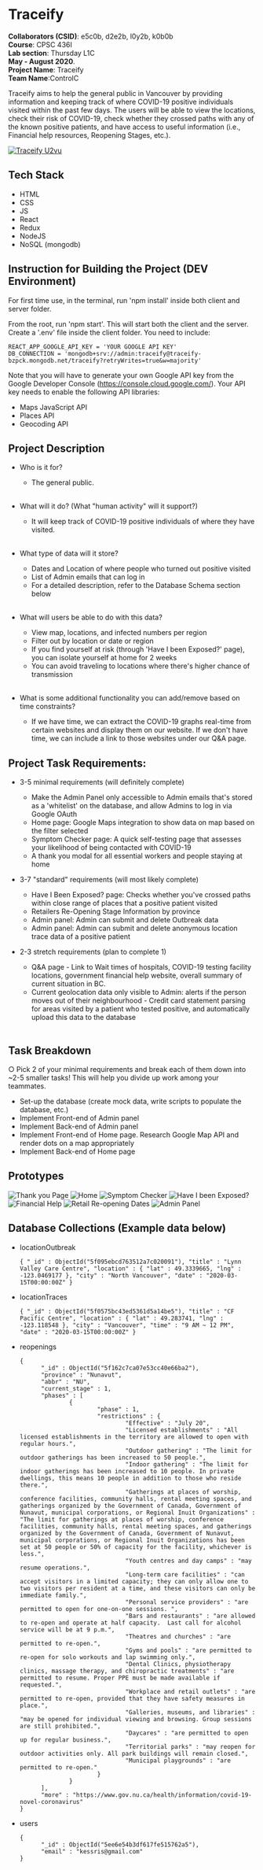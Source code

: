 # Traceify

**Collaborators (CSID)**: e5c0b, d2e2b, l0y2b, k0b0b &nbsp; <br/>
**Course**: CPSC 436I &nbsp; <br/>
**Lab section**: Thursday L1C &nbsp; <br/>
**May - August 2020**. &nbsp; <br/>
**Project Name**: Traceify <br/>
**Team Name**:ControlC<br/>

Traceify aims to help the general public in Vancouver by providing information and keeping track of where COVID-19 positive individuals visited within the past few days. The users will be able to view the locations, check their risk of COVID-19, check whether they crossed paths with any of the known positive patients, and have access to useful information (i.e., Financial help resources, Reopening Stages, etc.).

[![Traceify U2vu](https://i.imgur.com/KdfDccq.png)](https://www.youtube.com/watch?v=8TWWVOtbVD8&feature=emb_title "U2vu")

## Tech Stack

- HTML
- CSS
- JS
- React
- Redux
- NodeJS
- NoSQL (mongodb)

## Instruction for Building the Project (DEV Environment)

For first time use, in the terminal, run 'npm install' inside both client and server folder.

From the root, run 'npm start'. This will start both the client and the server.
Create a '.env' file inside the client folder. You need to include:
```
REACT_APP_GOOGLE_API_KEY = 'YOUR GOOGLE API KEY'
DB_CONNECTION = 'mongodb+srv://admin:traceify@traceify-bzpck.mongodb.net/traceify?retryWrites=true&w=majority'
```
Note that you will have to generate your own Google API key from the Google Developer Console (https://console.cloud.google.com/).
Your API key needs to enable the following API libraries:
- Maps JavaScript API 
- Places API
- Geocoding API


## Project Description

- Who is it for?

  - The general public.<br/><br/>

- What will it do? (What "human activity" will it support?)

  - It will keep track of COVID-19 positive individuals of where they have visited.<br/><br/>

- What type of data will it store?

  - Dates and Location of where people who turned out positive visited
  - List of Admin emails that can log in
  - For a detailed description, refer to the Database Schema section below<br/><br/>

- What will users be able to do with this data?

  - View map, locations, and infected numbers per region
  - Filter out by location or date or region
  - If you find yourself at risk (through 'Have I been Exposed?' page), you can isolate yourself at home for 2 weeks
  - You can avoid traveling to locations where there's higher chance of transmission<br/><br/>

- What is some additional functionality you can add/remove based on time constraints?
  - If we have time, we can extract the COVID-19 graphs real-time from certain websites and display them on our website. If we don't have time, we can include a link to those websites under our Q&A page.

## Project Task Requirements:

- 3-5 minimal requirements (will definitely complete)

  - Make the Admin Panel only accessible to Admin emails that's stored as a 'whitelist' on the database, and allow Admins to log in via Google OAuth
  - Home page: Google Maps integration to show data on map based on the filter selected
  - Symptom Checker page: A quick self-testing page that assesses your likelihood of being contacted with COVID-19
  - A thank you modal for all essential workers and people staying at home
    <br/>

- 3-7 "standard" requirements (will most likely complete)

  - Have I Been Exposed? page: Checks whether you've crossed paths within close range of places that a positive patient visited
  - Retailers Re-Opening Stage Information by province
  - Admin panel: Admin can submit and delete Outbreak data
  - Admin panel: Admin can submit and delete anonymous location trace data of a positive patient
    <br/>

- 2-3 stretch requirements (plan to complete 1) 

  - Q&A page - Link to Wait times of hospitals, COVID-19 testing facility locations, government financial help website, overall summary of current situation in BC.
  - Current geolocation data only visible to Admin: alerts if the person moves out of their neighbourhood - Credit card statement parsing for areas visited by a patient who tested positive, and automatically upload this data to the database
  <br/>

## Task Breakdown

○ Pick 2 of your minimal requirements and break each of them down into ~2-5 smaller tasks! This will help you divide up work among your teammates.<br/>

- Set-up the database (create mock data, write scripts to populate the database, etc.)
- Implement Front-end of Admin panel
- Implement Back-end of Admin panel
- Implement Front-end of Home page. Research Google Map API and render dots on a map appropriately
- Implement Back-end of Home page
  <br/>

## Prototypes

![Thank you Page](client/protosketch/thankPage.png)
![Home](client/protosketch/1.jpg)
![Symptom Checker](client/protosketch/2.jpg)
![Have I been Exposed?](client/protosketch/3.jpg)
![Financial Help](client/protosketch/4.jpg)
![Retail Re-opening Dates](client/protosketch/page.png)
![Admin Panel](client/protosketch/admin-panel.PNG)

## Database Collections (Example data below)

- locationOutbreak
  ```
  { "_id" : ObjectId("5f095ebcd763512a7c020091"), "title" : "Lynn Valley Care Centre", "location" : { "lat" : 49.3339665, "lng" : -123.0469177 }, "city" : "North Vancouver", "date" : "2020-03-15T00:00:00Z" }
  ```
- locationTraces
  ```
  { "_id" : ObjectId("5f0575bc43ed5361d5a14be5"), "title" : "CF Pacific Centre", "location" : { "lat" : 49.283741, "lng" : -123.118548 }, "city" : "Vancouver", "time" : "9 AM ~ 12 PM", "date" : "2020-03-15T00:00:00Z" }
  ```
- reopenings
  ```
  {
        "_id" : ObjectId("5f162c7ca07e53cc40e66ba2"),
        "province" : "Nunavut",
        "abbr" : "NU",
        "current_stage" : 1,
        "phases" : [
                {
                        "phase" : 1,
                        "restrictions" : {
                                "Effective" : "July 20",
                                "Licensed establishments" : "All licensed establishments in the territory are allowed to open with regular hours.",
                                "Outdoor gathering" : "The limit for outdoor gatherings has been increased to 50 people.",
                                "Indoor gathering" : "The limit for indoor gatherings has been increased to 10 people. In private dwellings, this means 10 people in addition to those who reside there.",
                                "Gatherings at places of worship, conference facilities, community halls, rental meeting spaces, and gatherings organized by the Government of Canada, Government of Nunavut, municipal corporations, or Regional Inuit Organizations" : "The limit for gatherings at places of worship, conference facilities, community halls, rental meeting spaces, and gatherings organized by the Government of Canada, Government of Nunavut, municipal corporations, or Regional Inuit Organizations has been set at 50 people or 50% of capacity for the facility, whichever is less.",
                                "Youth centres and day camps" : "may resume operations.",
                                "Long-term care facilities" : "can accept visitors in a limited capacity; they can only allow one to two visitors per resident at a time, and these visitors can only be immediate family.",
                                "Personal service providers" : "are permitted to open for one-on-one sessions. ",
                                "Bars and restaurants" : "are allowed to re-open and operate at half capacity.  Last call for alcohol service will be at 9 p.m.",
                                "Theatres and churches" : "are permitted to re-open.",
                                "Gyms and pools" : "are permitted to re-open for solo workouts and lap swimming only.",
                                "Dental Clinics, physiotherapy clinics, massage therapy, and chiropractic treatments" : "are permitted to resume. Proper PPE must be made available if requested.",
                                "Workplace and retail outlets" : "are permitted to re-open, provided that they have safety measures in place.",
                                "Galleries, museums, and libraries" : "may be opened for individual viewing and browsing. Group sessions are still prohibited.",
                                "Daycares" : "are permitted to open up for regular business.",
                                "Territorial parks" : "may reopen for outdoor activities only. All park buildings will remain closed.",
                                "Municipal playgrounds" : "are permitted to re-open."
                        }
                }
        ],
        "more" : "https://www.gov.nu.ca/health/information/covid-19-novel-coronavirus"
  }
  ```
  
- users
  ```
  {
        "_id" : ObjectId("5ee6e54b3df617fe515762a5"),
        "email" : "kessris@gmail.com"
  }
  ```

